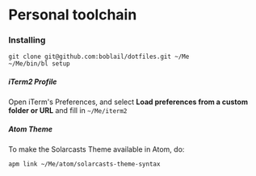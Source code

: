# Personal toolchain

### Installing

```
git clone git@github.com:boblail/dotfiles.git ~/Me
~/Me/bin/bl setup
```

##### iTerm2 Profile

Open iTerm's Preferences, and select **Load preferences from a custom folder or URL** and fill in `~/Me/iterm2`

##### Atom Theme

To make the Solarcasts Theme available in Atom, do:

```
apm link ~/Me/atom/solarcasts-theme-syntax
```
